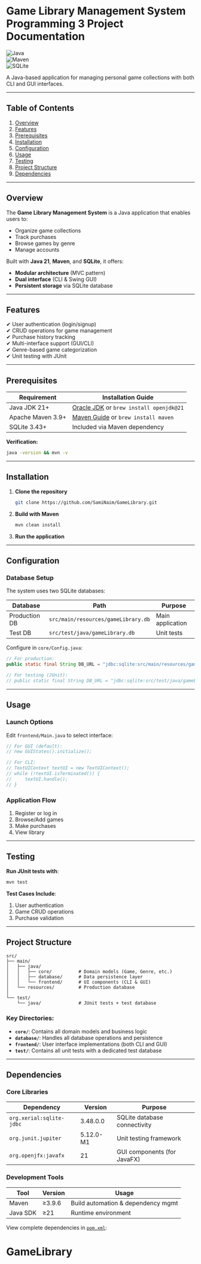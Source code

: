 # Game Library Management System Programming 3 Project Documentation

![Java](https://img.shields.io/badge/Java-21%2B-blue)  
![Maven](https://img.shields.io/badge/Apache%20Maven-3.9.6-orange)  
![SQLite](https://img.shields.io/badge/SQLite-3.43.0-green)

A Java-based application for managing personal game collections with both CLI and GUI interfaces.

---

## Table of Contents
1. [Overview](#overview)
2. [Features](#features)
3. [Prerequisites](#prerequisites)
4. [Installation](#installation)
5. [Configuration](#configuration)
6. [Usage](#usage)
7. [Testing](#testing)
8. [Project Structure](#project-structure)
9. [Dependencies](#dependencies)

---

## Overview
The **Game Library Management System** is a Java application that enables users to:
- Organize game collections
- Track purchases
- Browse games by genre
- Manage accounts

Built with **Java 21**, **Maven**, and **SQLite**, it offers:
- **Modular architecture** (MVC pattern)
- **Dual interface** (CLI & Swing GUI)
- **Persistent storage** via SQLite database

---

## Features
✔ User authentication (login/signup)  
✔ CRUD operations for game management  
✔ Purchase history tracking  
✔ Multi-interface support (GUI/CLI)  
✔ Genre-based game categorization  
✔ Unit testing with JUnit

---

## Prerequisites

| Requirement       | Installation Guide                                                                                    |
|-------------------|-------------------------------------------------------------------------------------------------------|
| Java JDK 21+      | [Oracle JDK](https://www.oracle.com/java/technologies/downloads/#java21) or `brew install openjdk@21` |
| Apache Maven 3.9+ | [Maven Guide](https://maven.apache.org/install.html) or `brew install maven`                          |
| SQLite 3.43+      | Included via Maven dependency                                                                         |

**Verification:**
```bash
java -version && mvn -v
```

---

## Installation
1. **Clone the repository**
   ```bash
   git clone https://github.com/SamiNaim/GameLibrary.git 
   ```
2. **Build with Maven**
   ```bash
   mvn clean install
   ```
3. **Run the application**

---

## Configuration

### Database Setup
The system uses two SQLite databases:

| Database      | Path                                | Purpose          |
|---------------|-------------------------------------|------------------|
| Production DB | `src/main/resources/gameLibrary.db` | Main application |
| Test DB       | `src/test/java/gameLibrary.db`      | Unit tests       |

Configure in `core/Config.java`:
```java
// For production:
public static final String DB_URL = "jdbc:sqlite:src/main/resources/gameLibrary.db";

// For testing (JUnit):
// public static final String DB_URL = "jdbc:sqlite:src/test/java/gameLibrary.db";
```

---

## Usage

### Launch Options
Edit `frontend/Main.java` to select interface:

```java
// For GUI (default):
// new GUIStates().initialize();

// For CLI:
// TextUIContext textUI = new TextUIContext();
// while (!textUI.isTerminated()) {
//     textUI.handle();
// }
```
### Application Flow
1. Register or log in
2. Browse/Add games
3. Make purchases
4. View library

---

## Testing

**Run JUnit tests with**:

   ```bash
   mvn test
   ```
**Test Cases Include**:
1. User authentication
2. Game CRUD operations
3. Purchase validation

---

## Project Structure
```
src/
├── main/
│   ├── java/
│   │   ├── core/          # Domain models (Game, Genre, etc.)
│   │   ├── database/      # Data persistence layer
│   │   └── frontend/      # UI components (CLI & GUI)
│   └── resources/         # Production database
│
└── test/
    └── java/              # JUnit tests + test database
```


### Key Directories:
- **`core/`**: Contains all domain models and business logic
- **`database/`**: Handles all database operations and persistence
- **`frontend/`**: User interface implementations (both CLI and GUI)
- **`test/`**: Contains all unit tests with a dedicated test database

---

## Dependencies

### Core Libraries
| Dependency               | Version   | Purpose                      |
|--------------------------|-----------|------------------------------|
| `org.xerial:sqlite-jdbc` | 3.48.0.0  | SQLite database connectivity |
| `org.junit.jupiter`      | 5.12.0-M1 | Unit testing framework       |
| `org.openjfx:javafx`     | 21        | GUI components (for JavaFX)  |

### Development Tools
| Tool     | Version | Usage                              |
|----------|---------|------------------------------------|
| Maven    | ≥3.9.6  | Build automation & dependency mgmt |
| Java SDK | ≥21     | Runtime environment                |

View complete dependencies in [`pom.xml`](./pom.xml):
# GameLibrary

